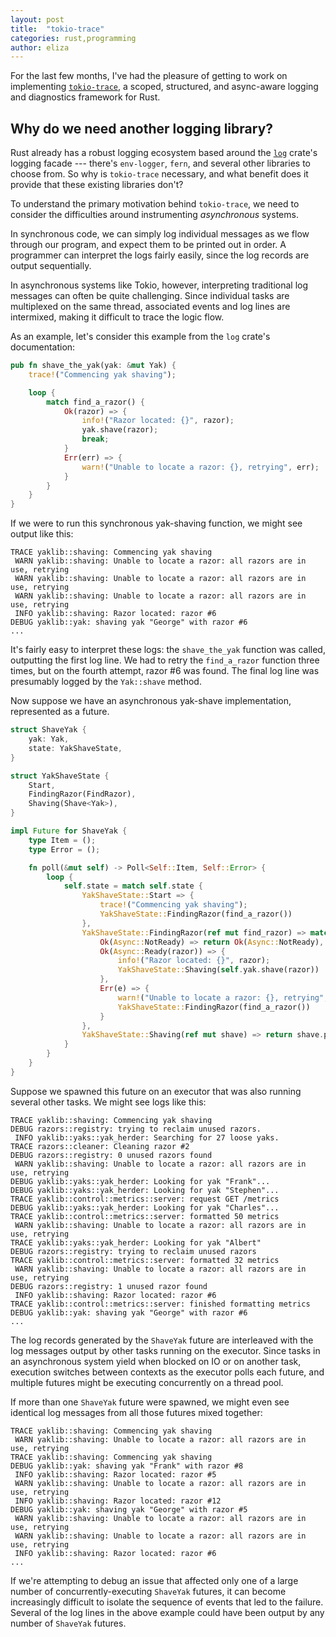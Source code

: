 ```yaml
---
layout: post
title:  "tokio-trace"
categories: rust,programming
author: eliza
---
```


For the last few months, I've had the pleasure of getting to work on
implementing
[`tokio-trace`](https://github.com/tokio-rs/tokio/tree/master/tokio-trace), a
scoped, structured, and async-aware logging and diagnostics framework for Rust.

## Why do we need another logging library?

Rust already has a robust logging ecosystem based around the
[`log`](https://github.com/rust-lang-nursery/log) crate's logging facade ---
there's `env-logger`, `fern`, and several other libraries to choose from. So why
is `tokio-trace` necessary, and what benefit does it provide that these existing
libraries don't?

To understand the primary motivation behind `tokio-trace`, we need to consider
the difficulties around instrumenting _asynchronous_ systems.

In synchronous code, we can simply log individual messages as we flow through
our program, and expect them to be printed out in order. A programmer can
interpret the logs fairly easily, since the log records are output
sequentially.

In asynchronous systems like Tokio, however, interpreting traditional log
messages can often be quite challenging. Since individual tasks are multiplexed
on the same thread, associated events and log lines are intermixed, making it difficult to trace the logic flow.

As an example, let's consider this example from the `log`
crate's documentation:

```rust
pub fn shave_the_yak(yak: &mut Yak) {
    trace!("Commencing yak shaving");

    loop {
        match find_a_razor() {
            Ok(razor) => {
                info!("Razor located: {}", razor);
                yak.shave(razor);
                break;
            }
            Err(err) => {
                warn!("Unable to locate a razor: {}, retrying", err);
            }
        }
    }
}
```

If we were to run this synchronous yak-shaving function, we might see output
like this:

```
TRACE yaklib::shaving: Commencing yak shaving
 WARN yaklib::shaving: Unable to locate a razor: all razors are in use, retrying
 WARN yaklib::shaving: Unable to locate a razor: all razors are in use, retrying
 WARN yaklib::shaving: Unable to locate a razor: all razors are in use, retrying
 INFO yaklib::shaving: Razor located: razor #6
DEBUG yaklib::yak: shaving yak "George" with razor #6
...
```

It's fairly easy to interpret these logs: the `shave_the_yak` function was
called, outputting the first log line. We had to retry the `find_a_razor`
function three times, but on the fourth attempt, razor #6 was found. The final
log line was presumably logged by the `Yak::shave` method.

Now suppose we have an asynchronous yak-shave implementation, represented as a
future.

```rust
struct ShaveYak {
    yak: Yak,
    state: YakShaveState,
}

struct YakShaveState {
    Start,
    FindingRazor(FindRazor),
    Shaving(Shave<Yak>),
}

impl Future for ShaveYak {
    type Item = ();
    type Error = ();

    fn poll(&mut self) -> Poll<Self::Item, Self::Error> {
        loop {
            self.state = match self.state {
                YakShaveState::Start => {
                    trace!("Commencing yak shaving");
                    YakShaveState::FindingRazor(find_a_razor())
                },
                YakShaveState::FindingRazor(ref mut find_razor) => match find_razor.poll() {
                    Ok(Async::NotReady) => return Ok(Async::NotReady),
                    Ok(Async::Ready(razor)) => {
                        info!("Razor located: {}", razor);
                        YakShaveState::Shaving(self.yak.shave(razor))
                    },
                    Err(e) => {
                        warn!("Unable to locate a razor: {}, retrying", err);
                        YakShaveState::FindingRazor(find_a_razor())
                    }
                },
                YakShaveState::Shaving(ref mut shave) => return shave.poll(),
            }
        }
    }
}
```

Suppose we spawned this future on an executor that was also running several
other tasks. We might see logs like this:


```
TRACE yaklib::shaving: Commencing yak shaving
DEBUG razors::registry: trying to reclaim unused razors.
 INFO yaklib::yaks::yak_herder: Searching for 27 loose yaks.
TRACE razors::cleaner: Cleaning razor #2
DEBUG razors::registry: 0 unused razors found
 WARN yaklib::shaving: Unable to locate a razor: all razors are in use, retrying
DEBUG yaklib::yaks::yak_herder: Looking for yak "Frank"...
DEBUG yaklib::yaks::yak_herder: Looking for yak "Stephen"...
TRACE yaklib::control::metrics::server: request GET /metrics
DEBUG yaklib::yaks::yak_herder: Looking for yak "Charles"...
TRACE yaklib::control::metrics::server: formatted 50 metrics
 WARN yaklib::shaving: Unable to locate a razor: all razors are in use, retrying
TRACE yaklib::yaks::yak_herder: Looking for yak "Albert"
DEBUG razors::registry: trying to reclaim unused razors
TRACE yaklib::control::metrics::server: formatted 32 metrics
 WARN yaklib::shaving: Unable to locate a razor: all razors are in use, retrying
DEBUG razors::registry: 1 unused razor found
 INFO yaklib::shaving: Razor located: razor #6
TRACE yaklib::control::metrics::server: finished formatting metrics
DEBUG yaklib::yak: shaving yak "George" with razor #6
...
```

The log records generated by the `ShaveYak` future are interleaved with the log
messages output by other tasks running on the executor. Since tasks in an
asynchronous system yield when blocked on IO or on another task, execution
switches between contexts as the executor polls each future, and multiple
futures might be executing concurrently on a thread pool.

If more than one `ShaveYak` future were spawned, we might even see identical log
messages from all those futures mixed together:

```
TRACE yaklib::shaving: Commencing yak shaving
 WARN yaklib::shaving: Unable to locate a razor: all razors are in use, retrying
TRACE yaklib::shaving: Commencing yak shaving
DEBUG yaklib::yak: shaving yak "Frank" with razor #8
 INFO yaklib::shaving: Razor located: razor #5
 WARN yaklib::shaving: Unable to locate a razor: all razors are in use, retrying
 INFO yaklib::shaving: Razor located: razor #12
DEBUG yaklib::yak: shaving yak "George" with razor #5
 WARN yaklib::shaving: Unable to locate a razor: all razors are in use, retrying
 WARN yaklib::shaving: Unable to locate a razor: all razors are in use, retrying
 INFO yaklib::shaving: Razor located: razor #6
...
```

If we're attempting to debug an issue that affected only one of a large
number of concurrently-executing `ShaveYak` futures, it can become increasingly
difficult to isolate the sequence of events that led to the failure. Several of
the log lines in the above example could have been output by any number of
`ShaveYak` futures.
